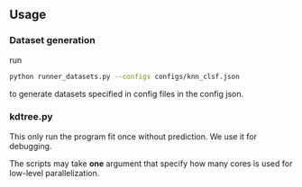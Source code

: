 ## Usage

### Dataset generation

run
```bash
python runner_datasets.py --configs configs/knn_clsf.json 
```
to generate datasets specified in config files in the config json.

### kdtree.py

This only run the program fit once without prediction. We use it for debugging.

The scripts may take **one** argument that specify how many cores is used for low-level parallelization.